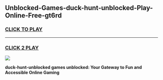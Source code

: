
## Unblocked-Games-duck-hunt-unblocked-Play-Online-Free-gt6rd
<h3>
<a href="https://premium76.site?title=duck-hunt-unblocked&ref=26A">CLICK TO PLAY</a></h3>
<hr>

<h3>
<a href="https://premium76.site?title=duck-hunt-unblocked&ref=26A">CLICK 2 PLAY</a>
  
</h3>

<a href="https://premium76.site?title=duck-hunt-unblocked&ref=26A"><img src="https://clearcache.store/games.png"></a>


**duck-hunt-unblocked games unblocked: Your Gateway to Fun and Accessible Online Gaming**
